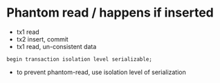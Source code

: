 # Phantom read / happens if inserted

- tx1 read
- tx2 insert, commit
- tx1 read, un-consistent data

```
begin transaction isolation level serializable;
```

- to prevent phantom-read, use isolation level of serialization
